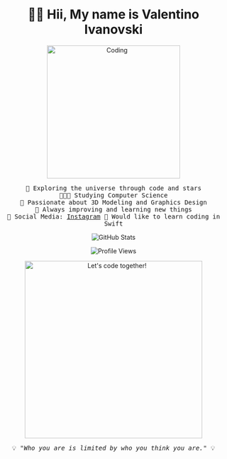 <h1 align="center">👋🏼 Hii, My name is Valentino Ivanovski</h1>

<p align="center">
  <img src="https://media.giphy.com/media/Y3eSGb0Vd3NUa/giphy.gif" alt="Coding" width="300">
</p>

<p align="center">
  <samp>
    🌌 Exploring the universe through code and stars<br>
    👨🏼‍💻 Studying Computer Science<br>
    💟 Passionate about 3D Modeling and Graphics Design<br>
    🚀 Always improving and learning new things<br>
    📲 Social Media: <a href="https://www.instagram.com/valentino.ivanovski/" target="_blank">Instagram</a>
    🦅 Would like to learn coding in Swift
  </samp>
</p>

<p align="center">
  <img src="https://github-readme-stats.vercel.app/api?username=valentino-ivanovski&show_icons=true&theme=radical" alt="GitHub Stats">
</p>

<p align="center">
  <img src="https://komarev.com/ghpvc/?username=valentino-ivanovski&color=blueviolet" alt="Profile Views">
</p>

<p align="center">
  <img src="https://media.giphy.com/media/ZgTR3c9QpsBPVy2q5d/giphy.gif" alt="Let's code together!" width="400">
</p>

<p align="center">
  <samp>
    💡<em> "Who you are is limited by who you think you are."</em> 💡
  </samp>
</p>
